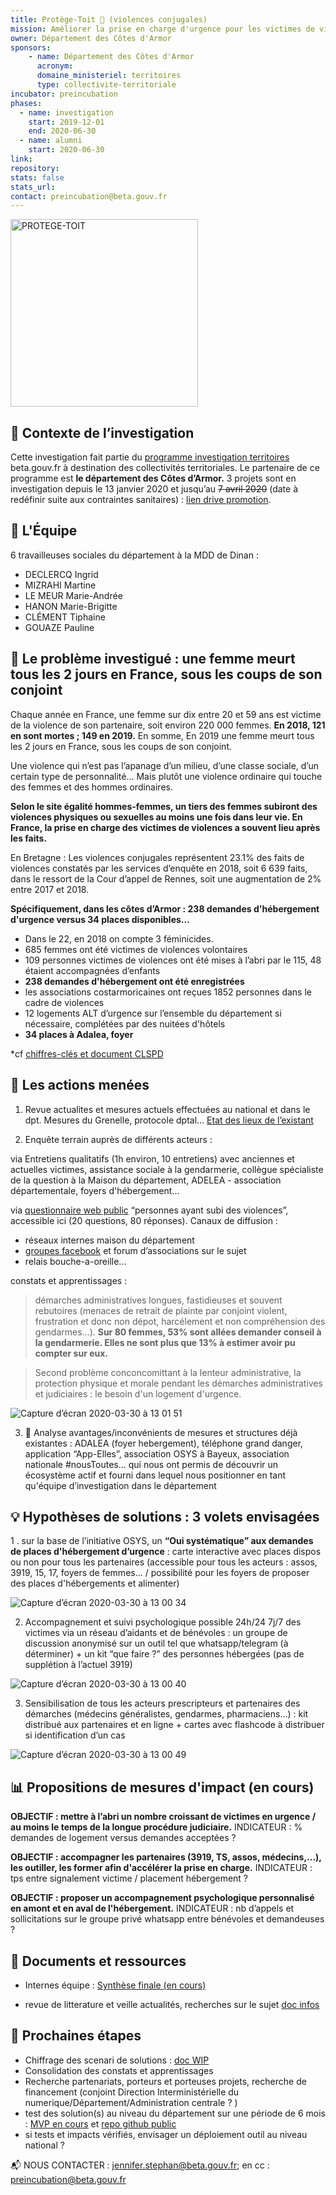 ```yaml
---
title: Protège-Toit 🏡 (violences conjugales)
mission: Améliorer la prise en charge d'urgence pour les victimes de violences conjugales
owner: Département des Côtes d'Armor
sponsors: 
    - name: Département des Côtes d'Armor
      acronym:
      domaine_ministeriel: territoires
      type: collectivite-territoriale
incubator: preincubation
phases:
  - name: investigation
    start: 2019-12-01
    end: 2020-06-30
  - name: alumni
    start: 2020-06-30
link: 
repository: 
stats: false 
stats_url: 
contact: preincubation@beta.gouv.fr
---
```


<img width="300" alt="PROTEGE-TOIT" src="https://user-images.githubusercontent.com/36134318/78227087-063cff80-74cd-11ea-96cb-d17e63f9d49d.png">



## 🔎 Contexte de l’investigation

Cette investigation fait partie du [programme investigation territoires](https://beta.gouv.fr/incubateurs/preincubation.html) beta.gouv.fr à destination des collectivités territoriales.
Le partenaire de ce programme est **le département des Côtes d’Armor.**
3 projets sont en investigation depuis le 13 janvier 2020 et jusqu’au ~~7 avril 2020~~ (date à redéfinir suite aux contraintes sanitaires) : [lien drive promotion](https://drive.google.com/drive/u/0/folders/1HHg8Cs1i2Ete6qfzQq15-0XSZhKKxLYs).


## 👧 L'Équipe

6 travailleuses sociales du département à la MDD de Dinan :
- DECLERCQ Ingrid
- MIZRAHI Martine
- LE MEUR Marie-Andrée
- HANON Marie-Brigitte
- CLÉMENT Tiphaine
- GOUAZE Pauline

## 🔭 Le problème investigué : une femme meurt tous les 2 jours en France, sous les coups de son conjoint

Chaque année en France, une femme sur dix entre 20 et 59 ans est victime de la violence de son partenaire, soit environ 220 000 femmes. **En 2018, 121 en sont mortes ; 149 en 2019.** En somme, En 2019 une femme meurt tous les 2 jours en France, sous les coups de son conjoint.

Une violence qui n’est pas l’apanage d’un milieu, d’une classe sociale, d’un certain type de personnalité… Mais plutôt une violence ordinaire qui touche des femmes et des hommes ordinaires.

**Selon le site égalité hommes-femmes, un tiers des femmes subiront des violences physiques ou sexuelles au moins une fois dans leur vie. En France, la prise en charge des victimes de violences a souvent lieu après les faits.**

En Bretagne :
Les violences conjugales représentent 23.1% des faits de violences constatés par les services d’enquête en 2018, soit 6 639 faits, dans le ressort de la Cour d’appel de Rennes, soit une augmentation de 2% entre 2017 et 2018.

__Spécifiquement, dans les côtes d’Armor : 238 demandes d'hébergement d'urgence versus 34 places disponibles...__

- Dans le 22, en 2018 on compte 3 féminicides. 
- 685 femmes ont été victimes de violences volontaires 
- 109 personnes victimes de violences ont été mises à l’abri par le 115, 48 étaient accompagnées d’enfants
- **238 demandes d'hébergement ont été enregistrées**
- les associations costarmoricaines ont reçues 1852 personnes dans le cadre de violences
- 12 logements ALT d’urgence sur l’ensemble du département si nécessaire, complétées par des nuitées d'hôtels 
- **34 places à Adalea, foyer**

*cf [chiffres-clés et document CLSPD](https://docs.google.com/document/d/1SsdveLqLFw1G-Q5Z5eyJRZFwOiGXiaLQif4w20VuQDQ/edit)


## 🎯 Les actions menées 


1. Revue actualites et mesures actuels effectuées au national et dans le dpt. Mesures du Grenelle, protocole dptal… 
[Etat des lieux de l’existant](https://docs.google.com/document/d/1Kw6KQY-dtaPeRUDcSw1i9OJOFostZlNWMRISV7MehIA/edit)


2. Enquête terrain auprès de différents acteurs :

via Entretiens qualitatifs (1h environ, 10 entretiens) avec anciennes et actuelles victimes, assistance sociale à la gendarmerie, collègue spécialiste de la question à la Maison du département, ADELEA - association départementale, foyers d'hébergement...

via [questionnaire web public](https://docs.google.com/forms/d/e/1FAIpQLSfmAv2eiyJPwegS2WfOKSOPUNBfszS4t3K0c_TLZdpu5eD1Vg/viewform)  “personnes ayant subi des violences”, accessible ici (20 questions, 80 réponses).
Canaux de diffusion : 
- réseaux internes maison du département 
- [groupes facebook](https://docs.google.com/document/d/1HmcYwk7CG_c_vGAFuNbz9pRu-uLEq-KpdAtyzlO_EdA/edit) et forum d’associations sur le sujet
- relais bouche-a-oreille...

constats et apprentissages :

> démarches administratives longues, fastidieuses et souvent rebutoires (menaces de retrait de plainte par conjoint violent, frustration et donc non dépot, harcélement et non compréhension des gendarmes...). **Sur 80 femmes, 53% sont allées demander conseil à la gendarmerie. Elles ne sont plus que 13% à estimer avoir pu compter sur eux.**

> Second problème conconcomittant à la lenteur administrative, la protection physique et morale pendant les démarches administratives et judiciaires : le besoin d'un logement d'urgence.

![Capture d’écran 2020-03-30 à 13 01 51](https://user-images.githubusercontent.com/36134318/78228812-75b3ee80-74cf-11ea-9e1d-423f13dee02e.png)


3. 📱  Analyse avantages/inconvénients de mesures et structures déjà existantes : ADALEA (foyer hebergement), téléphone grand danger, application “App-Elles”, association OSYS à Bayeux, association nationale #nousToutes… qui nous ont permis de découvrir un écosystème actif et fourni dans lequel nous positionner en tant qu'équipe d’investigation dans le département 


## 💡 Hypothèses de solutions : 3 volets envisagées 

1 . sur la base de l’initiative OSYS, un  **“Oui systématique” aux demandes de places d'hébergement d’urgence** : carte interactive avec places dispos ou non pour tous les partenaires (accessible pour tous les acteurs : assos, 3919, 15, 17, foyers de femmes… / possibilité pour les foyers de proposer des places d'hébergements et alimenter)


![Capture d’écran 2020-03-30 à 13 00 34](https://user-images.githubusercontent.com/36134318/78229027-bb70b700-74cf-11ea-8c32-b336ca9b2658.png)

2. Accompagnement et suivi psychologique possible 24h/24 7j/7 des victimes via un réseau d’aidants et de bénévoles : un groupe de discussion anonymisé sur un outil tel que whatsapp/telegram (à déterminer) + un kit “que faire ?” des personnes hébergées (pas de supplétion à l’actuel 3919)


![Capture d’écran 2020-03-30 à 13 00 40](https://user-images.githubusercontent.com/36134318/78229035-bdd31100-74cf-11ea-979a-0eb0fb109da4.png)

3. Sensibilisation de tous les acteurs prescripteurs et partenaires des démarches (médecins généralistes, gendarmes, pharmaciens…) : kit distribué aux partenaires et en ligne + cartes avec flashcode à distribuer si identification d’un cas

![Capture d’écran 2020-03-30 à 13 00 49](https://user-images.githubusercontent.com/36134318/78229039-bf043e00-74cf-11ea-9ebc-6adae42afb34.png)



## 📊 Propositions de mesures d'impact (en cours)

**OBJECTIF : mettre à l’abri un nombre croissant de victimes en urgence / au moins le temps de la longue procédure judiciaire.** 
INDICATEUR : % demandes de logement versus demandes acceptées ?

**OBJECTIF : accompagner les partenaires (3919, TS, assos, médecins,...), les outiller, les former afin 
d'accélérer la prise en charge.**
INDICATEUR : tps entre signalement victime / placement hébergement ?

**OBJECTIF : proposer un accompagnement psychologique personnalisé en amont et en aval de l'hébergement.**
INDICATEUR : nb d’appels et sollicitations sur le groupe privé whatsapp entre bénévoles et demandeuses ?


## 📑 Documents et ressources 

- Internes équipe : [Synthèse finale (en cours)](https://docs.google.com/presentation/d/150HO0hcMEEndX5QQpFCMyZox-qnwlc3Q1CtOiulab38/edit#slide=id.g7115ed49e5_0_859)


- revue de litterature et veille actualités, recherches sur le sujet 
[doc infos](https://docs.google.com/document/d/1xlGQdnuEjIk-ubpr6Cy3ICBlTNpTJ2NFw5XUCu904CQ/edit)


## 📅 Prochaines étapes

- Chiffrage des scenari de solutions : [doc WIP](https://docs.google.com/document/d/1iPsVh_7FSzJcp42C6tBXvCAdTONFxIxR7_7fE-zQLHU/edit)
- Consolidation des constats et apprentissages
- Recherche partenariats, porteurs et porteuses projets, recherche de financement (conjoint Direction Interministérielle du numerique/Département/Administration centrale ? ) 
- test des solution(s) au niveau du département sur une période de 6 mois : [MVP en cours](https://protege-toit-2.herokuapp.com/) et [repo github public](https://github.com/JenniferStephan/protege-toit-2)
- si tests et impacts vérifiés, envisager un déploiement outil au niveau national ?





📬 NOUS CONTACTER : [jennifer.stephan@beta.gouv.fr](mailto:jennifer.stephan@beta.gouv.fr?subject=Protege-toit); en cc : preincubation@beta.gouv.fr

